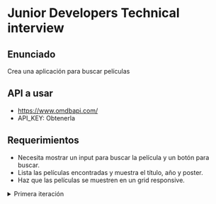 # Junior Developers Technical interview

## Enunciado 

Crea una aplicación para buscar películas

## API a usar
- <https://www.omdbapi.com/> 
- API_KEY: Obtenerla

## Requerimientos

- Necesita mostrar un input para buscar la película y un botón para buscar.
- Lista las películas encontradas y muestra el título, año y poster.
- Haz que las películas se muestren en un grid responsive.

<details>
  <summary>
    Primera iteración
  </summary>
  <div>
  <ul>
    <li>Evitar que se haga la misma búsqueda dos veces seguidas.</li>
    <li>Haz que la búsqueda se haga automáticamente al escribir.</li>
    <li>Evita que se haga la búsqueda continuamente al escribir (debounce)</li>
  </ul>
  </div>
</details>


